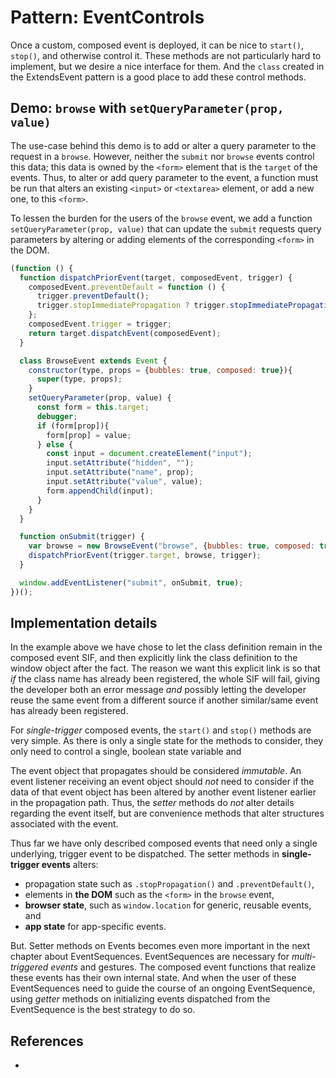 # Pattern: EventControls

Once a custom, composed event is deployed, it can be nice to `start()`, `stop()`, and otherwise control it. These methods are not particularly hard to implement, but we desire a nice interface for them. And the `class` created in the ExtendsEvent pattern is a good place to add these control methods.

## Demo: `browse` with `setQueryParameter(prop, value)` 

The use-case behind this demo is to add or alter a query parameter to the request in a `browse`. However, neither the `submit` nor `browse` events control this data; this data is owned by the `<form>` element that is the `target` of the events. Thus, to alter or add query parameter to the event, a function must be run that alters an existing `<input>` or `<textarea>` element, or add a new one, to this `<form>`.

To lessen the burden for the users of the `browse` event, we add a function `setQueryParameter(prop, value)` that can update the `submit` requests query parameters by altering or adding elements of the corresponding `<form>` in the DOM.

```javascript
(function () {
  function dispatchPriorEvent(target, composedEvent, trigger) {
    composedEvent.preventDefault = function () {
      trigger.preventDefault();
      trigger.stopImmediatePropagation ? trigger.stopImmediatePropagation() : trigger.stopPropagation();
    };
    composedEvent.trigger = trigger;
    return target.dispatchEvent(composedEvent);
  }

  class BrowseEvent extends Event {
    constructor(type, props = {bubbles: true, composed: true}){
      super(type, props);
    }
    setQueryParameter(prop, value) {
      const form = this.target;
      debugger;
      if (form[prop]){
        form[prop] = value;
      } else {
        const input = document.createElement("input");
        input.setAttribute("hidden", "");
        input.setAttribute("name", prop);
        input.setAttribute("value", value);
        form.appendChild(input);
      }
    }
  }

  function onSubmit(trigger) {
    var browse = new BrowseEvent("browse", {bubbles: true, composed: true});
    dispatchPriorEvent(trigger.target, browse, trigger);
  }

  window.addEventListener("submit", onSubmit, true);
})();
```

## Implementation details

In the example above we have chose to let the class definition remain in the composed event SIF, and then explicitly link the class definition to the window object after the fact. The reason we want this explicit link is so that *if* the class name has already been registered, the whole SIF will fail, giving the developer both an error message *and* possibly letting the developer reuse the same event from a different source if another similar/same event has already been registered.

For *single-trigger* composed events, the `start()` and `stop()` methods are very simple. As there is only a single state for the methods to consider, they only need to control a single, boolean state variable and 

The event object that propagates should be considered *immutable*. An event listener receiving an event object should *not* need to consider if the data of that event object has been altered by another event listener earlier in the propagation path. Thus, the *setter* methods do *not* alter details regarding the event itself, but are convenience methods that alter structures associated with the event.

Thus far we have only described composed events that need only a single underlying, trigger event to be dispatched. The setter methods in **single-trigger events** alters:
 * propagation state such as `.stopPropagation()` and `.preventDefault()`,
 * elements in **the DOM** such as the `<form>` in the `browse` event,
 * **browser state**, such as `window.location` for generic, reusable events, and
 * **app state** for app-specific events.

But. Setter methods on Events becomes even more important in the next chapter about EventSequences. EventSequences are necessary for *multi-triggered events* and gestures. The composed event functions that realize these events has their own internal state. And when the user of these EventSequences need to guide the course of an ongoing EventSequence, using *getter* methods on initializing events dispatched from the EventSequence is the best strategy to do so.

## References

 * 